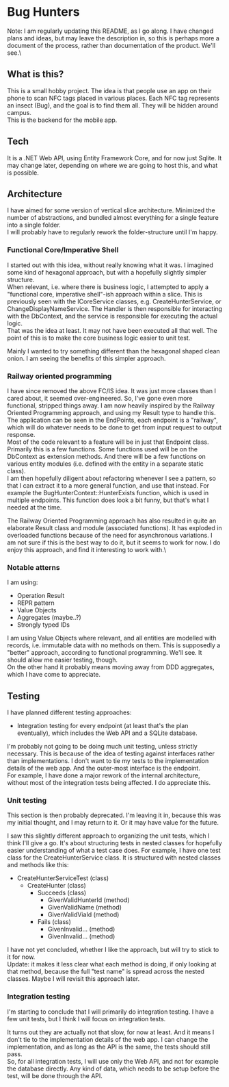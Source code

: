 # Bug Hunters

Note: I am regularly updating this README, as I go along. I have changed plans and ideas, but may leave the description in, so this is perhaps more a document of the process, rather than documentation of the product. We'll see.\

## What is this?
This is a small hobby project. The idea is that people use an app on their phone to scan NFC tags placed in various places. Each NFC tag represents an insect (Bug), and the goal is to find them all. They will be hidden around campus.\
This is the backend for the mobile app.

## Tech
It is a .NET Web API, using Entity Framework Core, and for now just Sqlite. It may change later, depending on where we are going to host this, and what is possible.

## Architecture
I have aimed for some version of vertical slice architecture. Minimized the number of abstractions, and bundled almost everything for a single feature into a single folder.\
I will probably have to regularly rework the folder-structure until I'm happy.

### Functional Core/Imperative Shell
I started out with this idea, without really knowing what it was. I imagined some kind of hexagonal approach, but with a hopefully slightly simpler structure.\
When relevant, i.e. where there is business logic, I attempted to apply a "functional core, imperative shell"-ish approach within a slice. This is previously seen with the ICoreService classes, e.g. CreateHunterService, or ChangeDisplayNameService. 
The Handler is then responsible for interacting with the DbContext, and the service is responsible for executing the actual logic.\
That was the idea at least. It may not have been executed all that well. The point of this is to make the core business logic easier to unit test.

Mainly I wanted to try something different than the hexagonal shaped clean onion. I am seeing the benefits of this simpler approach.

### Railway oriented programming
I have since removed the above FC/IS idea. It was just more classes than I cared about, it seemed over-engineered. So, I've gone even more functional, stripped things away. I am now heavily inspired by the Railway Oriented Programming approach, and using my Result type to handle this.\
The application can be seen in the EndPoints, each endpoint is a "railway", which will do whatever needs to be done to get from input request to output response.\
Most of the code relevant to a feature will be in just that Endpoint class. Primarily this is a few functions. Some functions used will be on the DbContext as extension methods. And there will be a few functions on various entity modules (i.e. defined with the entity in a separate static class).\
I am then hopefully diligent about refactoring whenever I see a pattern, so that I can extract it to a more general function, and use that instead. For example the BugHunterContext::HunterExists function, which is used in multiple endpoints. This function does look a bit funny, but that's what I needed at the time.

The Railway Oriented Programming approach has also resulted in quite an elaborate Result class and module (associated functions). It has exploded in overloaded functions because of the need for asynchronous variations. I am not sure if this is the best way to do it, but it seems to work for now. I do enjoy this approach, and find it interesting to work with.\

### Notable atterns
I am using:
* Operation Result
* REPR pattern
* Value Objects
* Aggregates (maybe..?)
* Strongly typed IDs

I am using Value Objects where relevant, and all entities are modelled with records, i.e. immutable data with no methods on them. This is supposedly a "better" approach, according to functional programming. 
We'll see. It should allow me easier testing, though.\
On the other hand it probably means moving away from DDD aggregates, which I have come to appreciate.

## Testing

I have planned different testing approaches:
* Integration testing for every endpoint (at least that's the plan eventually), which includes the Web API and a SQLite database.

I'm probably not going to be doing much unit testing, unless strictly necessary. This is because of the idea of testing against interfaces rather than implementations. I don't want to tie my tests to the implementation details of the web app. And the outer-most interface is the endpoint.\
For example, I have done a major rework of the internal architecture, without most of the integration tests being affected. I do appreciate this.

### Unit testing
This section is then probably deprecated. I'm leaving it in, because this was my initial thought, and I may return to it. Or it may have value for the future.

I saw this slightly different approach to organizing the unit tests, which I think I'll give a go. It's about structuring tests in nested classes for hopefully easier understanding of what a test case does. For example, I have one test class for the CreateHunterService class. It is structured with nested classes and methods like this:

* CreateHunterServiceTest (class)
  * CreateHunter (class)
    * Succeeds (class)
      * GivenValidHunterId (method)
      * GivenValidName (method)
      * GivenValidViaId (method)
    * Fails (class)
      * GivenInvalid... (method)
      * GivenInvalid... (method)

I have not yet concluded, whether I like the approach, but will try to stick to it for now.\
Update: it makes it less clear what each method is doing, if only looking at that method, because the full "test name" is spread across the nested classes. Maybe I will revisit this approach later.

### Integration testing
I'm starting to conclude that I will primarily do integration testing. I have a few unit tests, but I think I will focus on integration tests.

It turns out they are actually not that slow, for now at least. And it means I don't tie to the implementation details of the web app. I can change the implementation, and as long as the API is the same, the tests should still pass.\
So, for all integration tests, I will use only the Web API, and not for example the database directly. Any kind of data, which needs to be setup before the test, will be done through the API.